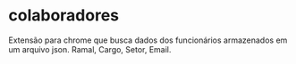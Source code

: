 # colaboradores
Extensão para chrome que busca dados dos funcionários armazenados em um arquivo json. Ramal, Cargo, Setor, Email.
